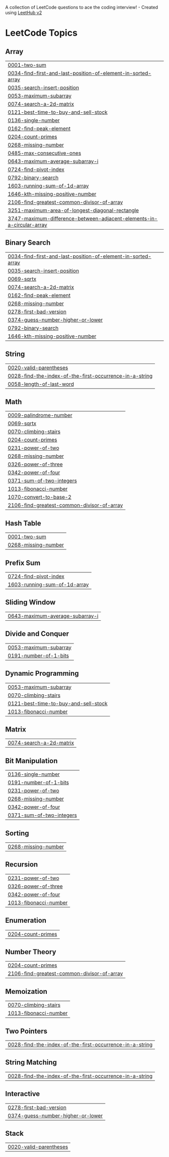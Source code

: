 A collection of LeetCode questions to ace the coding interview! - Created using [LeetHub v2](https://github.com/arunbhardwaj/LeetHub-2.0)
<!---LeetCode Topics Start-->
# LeetCode Topics
## Array
|  |
| ------- |
| [0001-two-sum](https://github.com/yuvii-b/leetcode-solutions/tree/master/0001-two-sum) |
| [0034-find-first-and-last-position-of-element-in-sorted-array](https://github.com/yuvii-b/leetcode-solutions/tree/master/0034-find-first-and-last-position-of-element-in-sorted-array) |
| [0035-search-insert-position](https://github.com/yuvii-b/leetcode-solutions/tree/master/0035-search-insert-position) |
| [0053-maximum-subarray](https://github.com/yuvii-b/leetcode-solutions/tree/master/0053-maximum-subarray) |
| [0074-search-a-2d-matrix](https://github.com/yuvii-b/leetcode-solutions/tree/master/0074-search-a-2d-matrix) |
| [0121-best-time-to-buy-and-sell-stock](https://github.com/yuvii-b/leetcode-solutions/tree/master/0121-best-time-to-buy-and-sell-stock) |
| [0136-single-number](https://github.com/yuvii-b/leetcode-solutions/tree/master/0136-single-number) |
| [0162-find-peak-element](https://github.com/yuvii-b/leetcode-solutions/tree/master/0162-find-peak-element) |
| [0204-count-primes](https://github.com/yuvii-b/leetcode-solutions/tree/master/0204-count-primes) |
| [0268-missing-number](https://github.com/yuvii-b/leetcode-solutions/tree/master/0268-missing-number) |
| [0485-max-consecutive-ones](https://github.com/yuvii-b/leetcode-solutions/tree/master/0485-max-consecutive-ones) |
| [0643-maximum-average-subarray-i](https://github.com/yuvii-b/leetcode-solutions/tree/master/0643-maximum-average-subarray-i) |
| [0724-find-pivot-index](https://github.com/yuvii-b/leetcode-solutions/tree/master/0724-find-pivot-index) |
| [0792-binary-search](https://github.com/yuvii-b/leetcode-solutions/tree/master/0792-binary-search) |
| [1603-running-sum-of-1d-array](https://github.com/yuvii-b/leetcode-solutions/tree/master/1603-running-sum-of-1d-array) |
| [1646-kth-missing-positive-number](https://github.com/yuvii-b/leetcode-solutions/tree/master/1646-kth-missing-positive-number) |
| [2106-find-greatest-common-divisor-of-array](https://github.com/yuvii-b/leetcode-solutions/tree/master/2106-find-greatest-common-divisor-of-array) |
| [3251-maximum-area-of-longest-diagonal-rectangle](https://github.com/yuvii-b/leetcode-solutions/tree/master/3251-maximum-area-of-longest-diagonal-rectangle) |
| [3747-maximum-difference-between-adjacent-elements-in-a-circular-array](https://github.com/yuvii-b/leetcode-solutions/tree/master/3747-maximum-difference-between-adjacent-elements-in-a-circular-array) |
## Binary Search
|  |
| ------- |
| [0034-find-first-and-last-position-of-element-in-sorted-array](https://github.com/yuvii-b/leetcode-solutions/tree/master/0034-find-first-and-last-position-of-element-in-sorted-array) |
| [0035-search-insert-position](https://github.com/yuvii-b/leetcode-solutions/tree/master/0035-search-insert-position) |
| [0069-sqrtx](https://github.com/yuvii-b/leetcode-solutions/tree/master/0069-sqrtx) |
| [0074-search-a-2d-matrix](https://github.com/yuvii-b/leetcode-solutions/tree/master/0074-search-a-2d-matrix) |
| [0162-find-peak-element](https://github.com/yuvii-b/leetcode-solutions/tree/master/0162-find-peak-element) |
| [0268-missing-number](https://github.com/yuvii-b/leetcode-solutions/tree/master/0268-missing-number) |
| [0278-first-bad-version](https://github.com/yuvii-b/leetcode-solutions/tree/master/0278-first-bad-version) |
| [0374-guess-number-higher-or-lower](https://github.com/yuvii-b/leetcode-solutions/tree/master/0374-guess-number-higher-or-lower) |
| [0792-binary-search](https://github.com/yuvii-b/leetcode-solutions/tree/master/0792-binary-search) |
| [1646-kth-missing-positive-number](https://github.com/yuvii-b/leetcode-solutions/tree/master/1646-kth-missing-positive-number) |
## String
|  |
| ------- |
| [0020-valid-parentheses](https://github.com/yuvii-b/leetcode-solutions/tree/master/0020-valid-parentheses) |
| [0028-find-the-index-of-the-first-occurrence-in-a-string](https://github.com/yuvii-b/leetcode-solutions/tree/master/0028-find-the-index-of-the-first-occurrence-in-a-string) |
| [0058-length-of-last-word](https://github.com/yuvii-b/leetcode-solutions/tree/master/0058-length-of-last-word) |
## Math
|  |
| ------- |
| [0009-palindrome-number](https://github.com/yuvii-b/leetcode-solutions/tree/master/0009-palindrome-number) |
| [0069-sqrtx](https://github.com/yuvii-b/leetcode-solutions/tree/master/0069-sqrtx) |
| [0070-climbing-stairs](https://github.com/yuvii-b/leetcode-solutions/tree/master/0070-climbing-stairs) |
| [0204-count-primes](https://github.com/yuvii-b/leetcode-solutions/tree/master/0204-count-primes) |
| [0231-power-of-two](https://github.com/yuvii-b/leetcode-solutions/tree/master/0231-power-of-two) |
| [0268-missing-number](https://github.com/yuvii-b/leetcode-solutions/tree/master/0268-missing-number) |
| [0326-power-of-three](https://github.com/yuvii-b/leetcode-solutions/tree/master/0326-power-of-three) |
| [0342-power-of-four](https://github.com/yuvii-b/leetcode-solutions/tree/master/0342-power-of-four) |
| [0371-sum-of-two-integers](https://github.com/yuvii-b/leetcode-solutions/tree/master/0371-sum-of-two-integers) |
| [1013-fibonacci-number](https://github.com/yuvii-b/leetcode-solutions/tree/master/1013-fibonacci-number) |
| [1070-convert-to-base-2](https://github.com/yuvii-b/leetcode-solutions/tree/master/1070-convert-to-base-2) |
| [2106-find-greatest-common-divisor-of-array](https://github.com/yuvii-b/leetcode-solutions/tree/master/2106-find-greatest-common-divisor-of-array) |
## Hash Table
|  |
| ------- |
| [0001-two-sum](https://github.com/yuvii-b/leetcode-solutions/tree/master/0001-two-sum) |
| [0268-missing-number](https://github.com/yuvii-b/leetcode-solutions/tree/master/0268-missing-number) |
## Prefix Sum
|  |
| ------- |
| [0724-find-pivot-index](https://github.com/yuvii-b/leetcode-solutions/tree/master/0724-find-pivot-index) |
| [1603-running-sum-of-1d-array](https://github.com/yuvii-b/leetcode-solutions/tree/master/1603-running-sum-of-1d-array) |
## Sliding Window
|  |
| ------- |
| [0643-maximum-average-subarray-i](https://github.com/yuvii-b/leetcode-solutions/tree/master/0643-maximum-average-subarray-i) |
## Divide and Conquer
|  |
| ------- |
| [0053-maximum-subarray](https://github.com/yuvii-b/leetcode-solutions/tree/master/0053-maximum-subarray) |
| [0191-number-of-1-bits](https://github.com/yuvii-b/leetcode-solutions/tree/master/0191-number-of-1-bits) |
## Dynamic Programming
|  |
| ------- |
| [0053-maximum-subarray](https://github.com/yuvii-b/leetcode-solutions/tree/master/0053-maximum-subarray) |
| [0070-climbing-stairs](https://github.com/yuvii-b/leetcode-solutions/tree/master/0070-climbing-stairs) |
| [0121-best-time-to-buy-and-sell-stock](https://github.com/yuvii-b/leetcode-solutions/tree/master/0121-best-time-to-buy-and-sell-stock) |
| [1013-fibonacci-number](https://github.com/yuvii-b/leetcode-solutions/tree/master/1013-fibonacci-number) |
## Matrix
|  |
| ------- |
| [0074-search-a-2d-matrix](https://github.com/yuvii-b/leetcode-solutions/tree/master/0074-search-a-2d-matrix) |
## Bit Manipulation
|  |
| ------- |
| [0136-single-number](https://github.com/yuvii-b/leetcode-solutions/tree/master/0136-single-number) |
| [0191-number-of-1-bits](https://github.com/yuvii-b/leetcode-solutions/tree/master/0191-number-of-1-bits) |
| [0231-power-of-two](https://github.com/yuvii-b/leetcode-solutions/tree/master/0231-power-of-two) |
| [0268-missing-number](https://github.com/yuvii-b/leetcode-solutions/tree/master/0268-missing-number) |
| [0342-power-of-four](https://github.com/yuvii-b/leetcode-solutions/tree/master/0342-power-of-four) |
| [0371-sum-of-two-integers](https://github.com/yuvii-b/leetcode-solutions/tree/master/0371-sum-of-two-integers) |
## Sorting
|  |
| ------- |
| [0268-missing-number](https://github.com/yuvii-b/leetcode-solutions/tree/master/0268-missing-number) |
## Recursion
|  |
| ------- |
| [0231-power-of-two](https://github.com/yuvii-b/leetcode-solutions/tree/master/0231-power-of-two) |
| [0326-power-of-three](https://github.com/yuvii-b/leetcode-solutions/tree/master/0326-power-of-three) |
| [0342-power-of-four](https://github.com/yuvii-b/leetcode-solutions/tree/master/0342-power-of-four) |
| [1013-fibonacci-number](https://github.com/yuvii-b/leetcode-solutions/tree/master/1013-fibonacci-number) |
## Enumeration
|  |
| ------- |
| [0204-count-primes](https://github.com/yuvii-b/leetcode-solutions/tree/master/0204-count-primes) |
## Number Theory
|  |
| ------- |
| [0204-count-primes](https://github.com/yuvii-b/leetcode-solutions/tree/master/0204-count-primes) |
| [2106-find-greatest-common-divisor-of-array](https://github.com/yuvii-b/leetcode-solutions/tree/master/2106-find-greatest-common-divisor-of-array) |
## Memoization
|  |
| ------- |
| [0070-climbing-stairs](https://github.com/yuvii-b/leetcode-solutions/tree/master/0070-climbing-stairs) |
| [1013-fibonacci-number](https://github.com/yuvii-b/leetcode-solutions/tree/master/1013-fibonacci-number) |
## Two Pointers
|  |
| ------- |
| [0028-find-the-index-of-the-first-occurrence-in-a-string](https://github.com/yuvii-b/leetcode-solutions/tree/master/0028-find-the-index-of-the-first-occurrence-in-a-string) |
## String Matching
|  |
| ------- |
| [0028-find-the-index-of-the-first-occurrence-in-a-string](https://github.com/yuvii-b/leetcode-solutions/tree/master/0028-find-the-index-of-the-first-occurrence-in-a-string) |
## Interactive
|  |
| ------- |
| [0278-first-bad-version](https://github.com/yuvii-b/leetcode-solutions/tree/master/0278-first-bad-version) |
| [0374-guess-number-higher-or-lower](https://github.com/yuvii-b/leetcode-solutions/tree/master/0374-guess-number-higher-or-lower) |
## Stack
|  |
| ------- |
| [0020-valid-parentheses](https://github.com/yuvii-b/leetcode-solutions/tree/master/0020-valid-parentheses) |
<!---LeetCode Topics End-->
